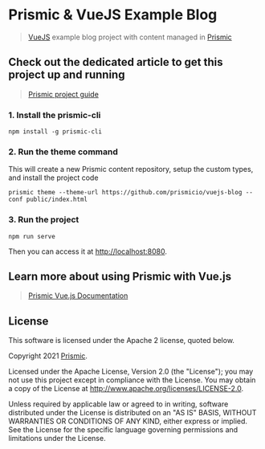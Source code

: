 # Prismic & VueJS Example Blog

> [VueJS](https://vuejs.org) example blog project with content managed in [Prismic](https://prismic.io)

##  Check out the dedicated article to get this project up and running

> [Prismic project guide](https://intercom.help/prismicio/examples/vue-js-samples/sample-blog-with-api-based-cms-in-vuejs)

### 1. Install the prismic-cli

```
npm install -g prismic-cli
```

### 2. Run the theme command
This will create a new Prismic content repository, setup the custom types, and install the project code
```
prismic theme --theme-url https://github.com/prismicio/vuejs-blog --conf public/index.html
```
### 3. Run the project
```
npm run serve
```

Then you can access it at [http://localhost:8080](http://localhost:8080).


## Learn more about using Prismic with Vue.js

> [Prismic Vue.js Documentation](https://prismic.io/docs/technologies/getting-started-vuejs)

## License

This software is licensed under the Apache 2 license, quoted below.

Copyright 2021 [Prismic](http://prismic.io).

Licensed under the Apache License, Version 2.0 (the "License"); you may not use this project except in compliance with the License. You may obtain a copy of the License at http://www.apache.org/licenses/LICENSE-2.0.

Unless required by applicable law or agreed to in writing, software distributed under the License is distributed on an "AS IS" BASIS, WITHOUT WARRANTIES OR CONDITIONS OF ANY KIND, either express or implied. See the License for the specific language governing permissions and limitations under the License.
